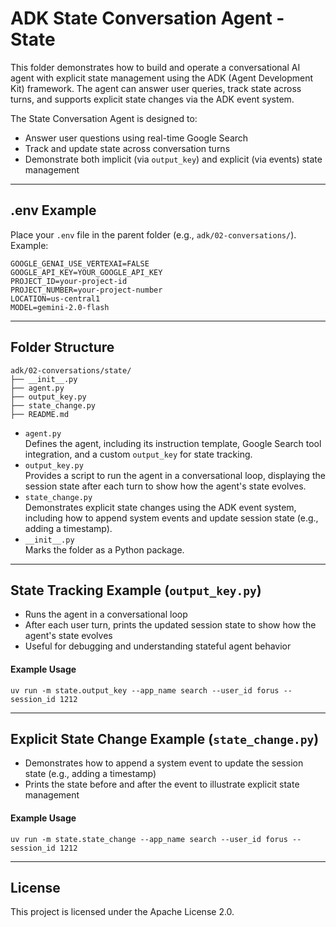 # ADK State Conversation Agent - State

This folder demonstrates how to build and operate a conversational AI agent with explicit state management using the ADK (Agent Development Kit) framework. The agent can answer user queries, track state across turns, and supports explicit state changes via the ADK event system.

The State Conversation Agent is designed to:
- Answer user questions using real-time Google Search
- Track and update state across conversation turns
- Demonstrate both implicit (via `output_key`) and explicit (via events) state management

---

## .env Example

Place your `.env` file in the parent folder (e.g., `adk/02-conversations/`). Example:

```
GOOGLE_GENAI_USE_VERTEXAI=FALSE
GOOGLE_API_KEY=YOUR_GOOGLE_API_KEY
PROJECT_ID=your-project-id
PROJECT_NUMBER=your-project-number
LOCATION=us-central1
MODEL=gemini-2.0-flash
```

---

## Folder Structure

```
adk/02-conversations/state/
├── __init__.py
├── agent.py
├── output_key.py
├── state_change.py
├── README.md
```

- `agent.py`  
  Defines the agent, including its instruction template, Google Search tool integration, and a custom `output_key` for state tracking.
- `output_key.py`  
  Provides a script to run the agent in a conversational loop, displaying the session state after each turn to show how the agent's state evolves.
- `state_change.py`  
  Demonstrates explicit state changes using the ADK event system, including how to append system events and update session state (e.g., adding a timestamp).
- `__init__.py`  
  Marks the folder as a Python package.

---

## State Tracking Example (`output_key.py`)

- Runs the agent in a conversational loop
- After each user turn, prints the updated session state to show how the agent's state evolves
- Useful for debugging and understanding stateful agent behavior

#### Example Usage
```
uv run -m state.output_key --app_name search --user_id forus --session_id 1212
```

---

## Explicit State Change Example (`state_change.py`)

- Demonstrates how to append a system event to update the session state (e.g., adding a timestamp)
- Prints the state before and after the event to illustrate explicit state management

#### Example Usage
```
uv run -m state.state_change --app_name search --user_id forus --session_id 1212
```
---

## License

This project is licensed under the Apache License 2.0.
